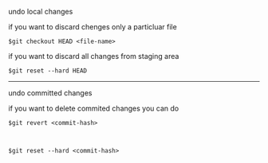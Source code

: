 undo local changes

if you want to discard chenges only a particluar file 

    $git checkout HEAD <file-name>

if you want to discard all changes from staging area

    $git reset --hard HEAD


----------------------------------------------------------

undo committed changes

if you want to delete commited changes you can do 

    $git revert <commit-hash>



    $git reset --hard <commit-hash>